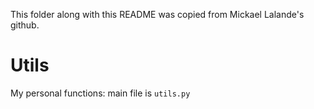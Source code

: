 This folder along with this README was copied from Mickael Lalande's github.

# Utils

My personal functions: main file is `utils.py`